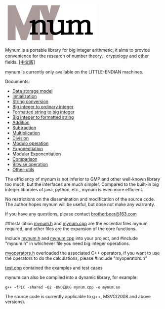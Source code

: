 ![logo](https://github.com/brotherbeer/mydocument/blob/master/mynum/mynum-logo.png?raw=true)

Mynum is a portable library for big integer arithmetic, it aims to provide convenience for the research of number theory，cryptology and other fields. [\[中文版\]](https://github.com/brotherbeer/mydocument/blob/master/mynum/README-ch.md)

mynum is currently only available on the LITTLE-ENDIAN machines.

Documents:

 * [Data storage model](https://github.com/brotherbeer/mydocument/blob/master/mynum/Storage.md)
 * [Initialization](https://github.com/brotherbeer/mydocument/blob/master/mynum/Initialization.md)
 * [String conversion](https://github.com/brotherbeer/mydocument/blob/master/mynum/String-conversion.md)
 * [Big integer to ordinary integer](https://github.com/brotherbeer/mydocument/blob/master/mynum/To-basic-integer.md)
 * [Formatted string to big integer](https://github.com/brotherbeer/mydocument/blob/master/mynum/Formatted-input.md)
 * [Big integer to formatted string](https://github.com/brotherbeer/mydocument/blob/master/mynum/Formatted-output.md)
 * [Addition](https://github.com/brotherbeer/mydocument/blob/master/mynum/Addition.md)
 * [Subtraction](https://github.com/brotherbeer/mydocument/blob/master/mynum/Subtraction.md)
 * [Multiplication](https://github.com/brotherbeer/mydocument/blob/master/mynum/Multiplication.md)
 * [Division](https://github.com/brotherbeer/mydocument/blob/master/mynum/Division.md)
 * [Modulo operation](https://github.com/brotherbeer/mydocument/blob/master/mynum/Modulo-operation.md)
 * [Exponentiation](https://github.com/brotherbeer/mydocument/blob/master/mynum/Exponentiation.md)
 * [Modular Exponentiation](https://github.com/brotherbeer/mydocument/blob/master/mynum/Modular-exponentiation.md)
 * [Comparison](https://github.com/brotherbeer/mydocument/blob/master/mynum/Comparison.md)
 * [Bitwise operation](https://github.com/brotherbeer/mydocument/blob/master/mynum/Bitwise-operation.md)
 * [Other-utils](https://github.com/brotherbeer/mydocument/blob/master/mynum/Other-utils.md)

The efficiency of mynum is not inferior to GMP and other well-known library too much, but the interfaces are much simpler.
Compared to the built-in big integer libaraies of java, python, etc., mynum is even more efficient.

No restrictions on the dissemination and modification of the source code. The author hopes mynum will be useful, but dose not make any warranty.

If you have any questions, please contact <brotherbeer@163.com>

[mynumheaderfile]: https://github.com/brotherbeer/mynum/blob/master/mynum.h
[mynumcppfile]: https://github.com/brotherbeer/mynum/blob/master/mynum.cpp
[myoperatorheaderfile]: https://github.com/brotherbeer/mynum/blob/master/operators.h
[testcppfile]: https://github.com/brotherbeer/mynum/blob/master/test.cpp

##Installation
[mynum.h][mynumheaderfile] and [mynum.cpp][mynumcppfile] are the essential files mynum required, and other files are the expansion of the core functions.

Include [mynum.h][mynumheaderfile] and [mynum.cpp][mynumcppfile] into your project, and #include "mynum.h" in whichever file you need big integer operations.

[myoperators.h][myoperatorheaderfile] overloaded the associated C++ operators, if you want to use the operators to do the calculations, please #include "myoperators.h"

[test.cpp][testcppfile] contained the examples and test cases

mynum can also be compiled into a dynamic library, for example:

`g++ -fPIC -shared -O2 -DNDEBUG mynum.cpp -o mynum.so`

The source code is currently applicable to g++, MSVC(2008 and above versions).

